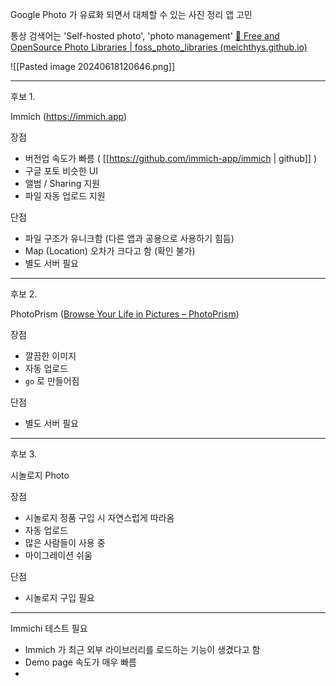 

Google Photo 가 유료화 되면서 대체할 수 있는 사진 정리 앱 고민

통상 검색어는 'Self-hosted photo', 'photo management'
[📸 Free and OpenSource Photo Libraries | foss_photo_libraries (meichthys.github.io)](https://meichthys.github.io/foss_photo_libraries/)

![[Pasted image 20240618120646.png]]


---- 

후보 1. 

 Immich (https://immich.app)

 장점 
 -  버전업 속도가 빠름 ( [[https://github.com/immich-app/immich | github]] )
 -  구글 포토 비슷한 UI 
 -  앨범 / Sharing 지원
 - 파일 자동 업로드 지원

 단점 
 - 파일 구조가 유니크함 (다른 앱과 공용으로 사용하기 힘듬)
 - Map (Location) 오차가 크다고 함 (확인 불가)
 - 별도 서버 필요

----


후보 2. 

PhotoPrism ([Browse Your Life in Pictures – PhotoPrism](https://www.photoprism.app/))

장점 
- 깔끔한 이미지
- 자동 업로드
- `go` 로 만들어짐

단점 
- 별도 서버 필요 

----


후보 3. 

시놀로지 Photo 

장점 
- 시놀로지 정품 구입 시 자연스럽게 따라옴
- 자동 업로드
- 많은 사람들이 사용 중
- 마이그레이션 쉬움

단점
- 시놀로지 구입 필요






---- 

Immichi 테스트 필요

- Immich 가 최근 외부 라이브러리를 로드하는 기능이 생겼다고 함
- Demo page 속도가 매우 빠름
- 
